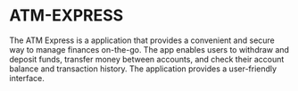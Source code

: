 # ATM-EXPRESS
The ATM Express is a application that provides a convenient and secure way to manage finances on-the-go. The app enables users to withdraw and deposit funds, transfer money between accounts, and check their account balance and transaction history. The application provides a user-friendly interface.
